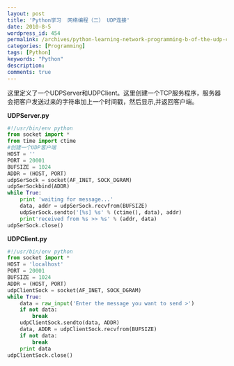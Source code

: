 ```yaml
---
layout: post
title: 'Python学习  网络编程（二） UDP连接'
date: 2010-8-5
wordpress_id: 454
permalink: /archives/python-learning-network-programming-b-of-the-udp-connection.html
categories: [Programming]
tags: [Python]
keywords: "Python"
description: 
comments: true
---
```

这里定义了一个UDPServer和UDPClient。这里创建一个TCP服务程序，服务器会把客户发送过来的字符串加上一个时间戳，然后显示,并返回客户端。

**UDPServer.py**

``` python 
#!/usr/bin/env python
from socket import *
from time import ctime
#创建一个UDP客户端
HOST = ''
PORT = 20001
BUFSIZE = 1024
ADDR = (HOST, PORT)
udpSerSock = socket(AF_INET, SOCK_DGRAM)
udpSerSockbind(ADDR)
while True:
    print 'waiting for message...'
    data, addr = udpSerSock.recvfrom(BUFSIZE)
    udpSerSock.sendto('[%s] %s' % (ctime(), data), addr)
    print'received from %s >> %s' % (addr, data)
udpSerSock.close()
```

**UDPClient.py**

``` python
#!/usr/bin/env python
from socket import *
HOST = 'localhost'
PORT = 20001
BUFSIZE = 1024
ADDR = (HOST, PORT)
udpClientSock = socket(AF_INET, SOCK_DGRAM)
while True:
    data = raw_input('Enter the message you want to send >')
    if not data:
        break
    udpClientSock.sendto(data, ADDR)
    data, ADDR = udpClientSock.recvfrom(BUFSIZE)
    if not data:
        break
    print data
udpClientSock.close()
```


